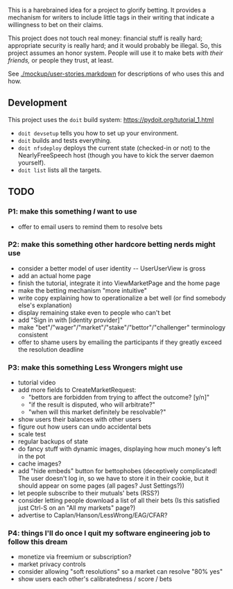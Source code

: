 This is a harebrained idea for a project to glorify betting. It provides a mechanism for writers to include little tags in their writing that indicate a willingness to bet on their claims.

This project does not touch real money: financial stuff is really hard; appropriate security is really hard; and it would probably be illegal. So, this project assumes an honor system. People will use it to make bets _with their friends,_ or people they trust, at least.

See [./mockup/user-stories.markdown](./mockup/user-stories.markdown) for descriptions of who uses this and how.

Development
-----------

This project uses the `doit` build system: https://pydoit.org/tutorial_1.html

- `doit devsetup` tells you how to set up your environment.
- `doit` builds and tests everything.
- `doit nfsdeploy` deploys the current state (checked-in or not) to the NearlyFreeSpeech host (though you have to kick the server daemon yourself).
- `doit list` lists all the targets.


TODO
--------------

### P1: make this something _I_ want to use
- offer to email users to remind them to resolve bets

### P2: make this something other hardcore betting nerds might use
- consider a better model of user identity -- UserUserView is gross
- add an actual home page
- finish the tutorial, integrate it into ViewMarketPage and the home page
- make the betting mechanism "more intuitive"
- write copy explaining how to operationalize a bet well (or find somebody else's explanation)
- display remaining stake even to people who can't bet
- add "Sign in with [identity provider]"
- make "bet"/"wager"/"market"/"stake"/"bettor"/"challenger" terminology consistent
- offer to shame users by emailing the participants if they greatly exceed the resolution deadline

### P3: make this something Less Wrongers might use
- tutorial video
- add more fields to CreateMarketRequest:
    - "bettors are forbidden from trying to affect the outcome? [y/n]"
    - "if the result is disputed, who will arbitrate?"
    - "when will this market definitely be resolvable?"
- show users their balances with other users
- figure out how users can undo accidental bets
- scale test
- regular backups of state
- do fancy stuff with dynamic images, displaying how much money's left in the pot
- cache images?
- add "hide embeds" button for bettophobes (deceptively complicated! The user doesn't log in, so we have to store it in their cookie, but it should appear on some pages (all pages? Just Settings?))
- let people subscribe to their mutuals' bets (RSS?)
- consider letting people download a list of all their bets (Is this satisfied just Ctrl-S on an "All my markets" page?)
- advertise to Caplan/Hanson/LessWrong/EAG/CFAR?

### P4: things I'll do once I quit my software engineering job to follow this dream
- monetize via freemium or subscription?
- market privacy controls
- consider allowing "soft resolutions" so a market can resolve "80% yes"
- show users each other's calibratedness / score / bets
